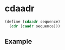 # cdaadr
```scheme
(define (cdaadr sequence)
  (cdr (caadr sequence)))
```

## Example
```scheme

```